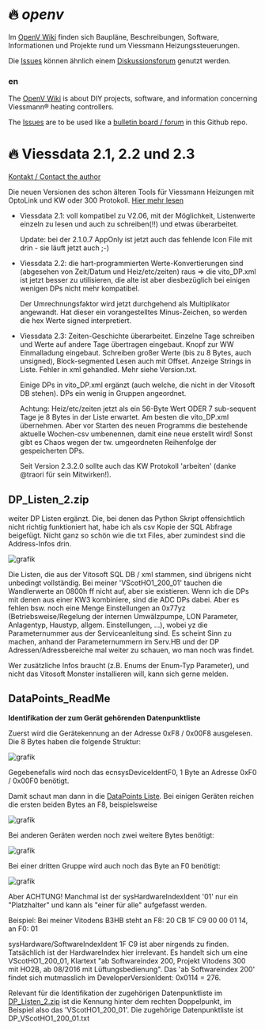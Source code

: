 # :fire: _openv_
Im [OpenV Wiki](https://github.com/openv/openv/wiki) finden sich Baupläne, Beschreibungen, Software, Informationen und Projekte rund um Viessmann Heizungssteuerungen.

Die [Issues](https://github.com/openv/openv/issues?q=is%3Aissue+is%3Aopen+sort%3Aupdated-desc) können ähnlich einem [Diskussionsforum](https://github.com/openv/openv/issues?q=is%3Aissue+is%3Aopen+sort%3Aupdated-desc) genutzt werden.

### en

The [OpenV Wiki](https://github.com/openv/openv/wiki) is about DIY projects, software, and information concerning Viessmann® heating controllers.

The [Issues](https://github.com/openv/openv/issues?q=is%3Aissue+is%3Aopen+sort%3Aupdated-desc) are to be used like a [bulletin board / forum](https://github.com/openv/openv/issues?q=is%3Aissue+is%3Aopen+sort%3Aupdated-desc) in this Github repo.


# :fire: Viessdata 2.1, 2.2 und 2.3
  
[Kontakt / Contact the author](https://github.com/philippoo66/ViessData21/discussions/1)
  
Die neuen Versionen des schon älteren Tools für Viessmann Heizungen mit OptoLink und KW oder 300 Protokoll. [Hier mehr lesen]( https://github.com/philippoo66/ViessData21/wiki/ViessData-2.1)

- Viessdata 2.1: voll kompatibel zu V2.06, mit der Möglichkeit, Listenwerte einzeln zu lesen und auch zu schreiben(!!) und etwas überarbeitet.

  Update: bei der 2.1.0.7 AppOnly ist jetzt auch das fehlende Icon File mit drin - sie läuft jetzt auch ;-)

- Viessdata 2.2: die hart-programmierten Werte-Konvertierungen sind (abgesehen von Zeit/Datum und Heiz/etc/zeiten) raus => die vito_DP.xml ist jetzt besser zu utilisieren, die alte ist aber diesbezüglich bei einigen wenigen DPs nicht mehr kompatibel. 

  Der Umrechnungsfaktor wird jetzt durchgehend als Multiplikator angewandt. Hat dieser ein vorangestelltes Minus-Zeichen, so werden die hex Werte signed interpretiert.

- Viessdata 2.3: Zeiten-Geschichte überarbeitet. Einzelne Tage schreiben und Werte auf andere Tage übertragen eingebaut. Knopf zur WW Einmalladung eingebaut. Schreiben großer Werte (bis zu 8 Bytes, auch unsigned), Block-segmented Lesen auch mit Offset. Anzeige Strings in Liste. Fehler in xml gehandled. Mehr siehe Version.txt. 

  Einige DPs in vito_DP.xml ergänzt (auch welche, die nicht in der Vitosoft DB stehen). DPs ein wenig in Gruppen angeordnet. 

  Achtung: Heiz/etc/zeiten jetzt als ein 56-Byte Wert ODER 7 sub-sequent Tage je 8 Bytes in der Liste erwartet. Am besten die vito_DP.xml übernehmen. Aber vor Starten des neuen Programms die bestehende aktuelle Wochen-csv umbenennen, damit eine neue erstellt wird! Sonst gibt es Chaos wegen der tw. umgeordneten Reihenfolge der gespeicherten DPs.
  
  Seit Version 2.3.2.0 sollte auch das KW Protokoll 'arbeiten' (danke @traori für sein Mitwirken!).
  
## DP_Listen_2.zip
weiter DP Listen ergänzt. Die, bei denen das Python Skript offensichtlich nicht richtig funktioniert hat, habe ich als csv Kopie der SQL Abfrage beigefügt. Nicht ganz so schön wie die txt Files, aber zumindest sind die Address-Infos drin. 

![grafik](https://user-images.githubusercontent.com/122479122/235306088-cc4b642f-67df-4142-94f1-6e22368e9fac.png)

Die Listen, die aus der Vitosoft SQL DB / xml stammen, sind übrigens nicht unbedingt vollständig. Bei meiner 'VScotHO1_200_01' tauchen die Wandlerwerte an 0800h ff nicht auf, aber sie existieren. Wenn ich die DPs mit denen aus einer KW3 kombiniere, sind die ADC DPs dabei. Aber es fehlen bsw. noch eine Menge Einstellungen an 0x77yz (Betriebsweise/Regelung der internen Umwälzpumpe, LON Parameter, Anlagentyp, Haustyp, allgem. Einstellungen, ...), wobei yz die Parameternummer aus der Serviceanleitung sind. Es scheint Sinn zu machen, anhand der Parameternummern im Serv.HB und der DP Adressen/Adressbereiche mal weiter zu schauen, wo man noch was findet. 

Wer zusätzliche Infos braucht (z.B. Enums der Enum-Typ Parameter), und nicht das Vitosoft Monster installieren will, kann sich gerne melden.
  
## DataPoints_ReadMe

<b>Identifikation der zum Gerät gehörenden Datenpunktliste</b>

Zuerst wird die Gerätekennung an der Adresse 0xF8 / 0x00F8 ausgelesen. Die 8 Bytes haben die folgende Struktur:

![grafik](https://user-images.githubusercontent.com/122479122/235326784-79c9e46b-fda9-4a53-b95e-04c68af3c47e.png)

Gegebenefalls wird noch das ecnsysDeviceIdentF0, 1 Byte an Adresse 0xF0 / 0x00F0 benötigt.

Damit schaut man dann in die [DataPoints Liste](https://github.com/philippoo66/ViessData21/blob/master/DataPoints.txt). Bei einigen Geräten reichen die ersten beiden Bytes an F8, beispielsweise 

![grafik](https://user-images.githubusercontent.com/122479122/235326869-1710f9ce-dddb-42ec-ad36-c7da25bc8152.png)

Bei anderen Geräten werden noch zwei weitere Bytes benötigt:

![grafik](https://user-images.githubusercontent.com/122479122/235326887-1ef0d12a-aeca-4fea-9ba3-07a54d06d455.png)

Bei einer dritten Gruppe wird auch noch das Byte an F0 benötigt:

![grafik](https://user-images.githubusercontent.com/122479122/235326911-a20628f6-0313-4b93-80f5-0d81aca00369.png)

Aber ACHTUNG! Manchmal ist der sysHardwareIndexIdent '01' nur ein "Platzhalter" und kann als "einer für alle" aufgefasst werden. 

Beispiel: Bei meiner Vitodens B3HB steht an F8: 20 CB 1F C9 00 00 01 14, an F0: 01

sysHardware/SoftwareIndexIdent 1F C9 ist aber nirgends zu finden. Tatsächlich ist der HardwareIndex hier irrelevant. Es handelt sich um eine VScotHO1_200_01, Klartext "ab Softwareindex 200, Projekt Vitodens 300 mit HO2B, ab 08/2016 mit Lüftungsbedienung". Das 'ab Softwareindex 200' findet sich mutmasslich im DeveloperVersionIdent: 0x0114 = 276.

Relevant für die Identifikation der zugehörigen Datenpunktliste im [DP_Listen_2.zip](https://github.com/philippoo66/ViessData21/blob/master/DP_Listen_2.zip) ist die Kennung hinter dem rechten Doppelpunkt, im Beispiel also das 'VScotHO1_200_01'. Die zugehörige Datenpunktliste ist DP_VScotHO1_200_01.txt

